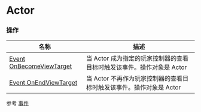 # Actor

### 操作  
| 名称 | 描述 |
|--|--|
| [Event OnBecomeViewTarget](./event-on-become-view-target.md) | 当 Actor 成为指定的玩家控制器的查看目标时触发该事件。操作对象是 Actor |
| [Event OnEndViewTarget](./event-on-end-view-target.md) | 当 Actor 不再作为玩家控制器的查看目标时触发该事件。操作对象是 Actor |

参考
[事件](https://docs.unrealengine.com/4.27/zh-CN/ProgrammingAndScripting/Blueprints/UserGuide/Events/)